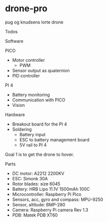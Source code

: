 # drone-pro
pug og knudsens lorte drone

Todos 

Software

PICO
- Motor controller
  - PWM
- Sensor output as quaternion
- PID controller

PI 4
- Battery monitoring 
- Communication with PICO
- Vision 

Hardware
- Breakout board for the PI 4
- Soldering 
  - Battery input
  - ESC to battery management board
  - 5V rail to PI 4

Goal 1 is to get the drone to hover. 


Parts

- DC motor: A2212 2200KV
- ESC: Simonk 30A
- Rotor blades: size 6045
- Battery: HRB Lipo 11.1V 1500mAh 100C
- Microcontroller: Raspberry Pi Pico
- Sensors, acc, gyro and compass: MPU-9250
- Sensor, altitude: BMP-280
- Camera: Raspberry Pi camera Rev 1.3
- PDB: Matek PDB XT60 
